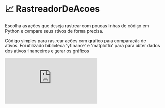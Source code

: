 #  :chart_with_upwards_trend: RastreadorDeAcoes

Escolha as ações que deseja rastrear com poucas linhas de código em Python e compare seus ativos de forma precisa.

Código simples para rastrear ações com gráfico para comparação de ativos. 
Foi utilizado biblioteca 'yfinance' e 'matplotlib' para para obter dados dos ativos financeiros e gerar os gráficos


![Captura de Tela.md](https://github.com/CaioSouzaR/RastreadorDeAcoes/files/12244342/Captura.de.Tela.3.md)
